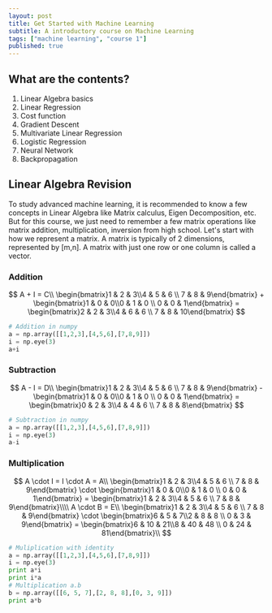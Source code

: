 ```yaml
---
layout: post
title: Get Started with Machine Learning
subtitle: A introductory course on Machine Learning
tags: ["machine learning", "course 1"]
published: true
---
```


## What are the contents?

1. Linear Algebra basics
1. Linear Regression
2. Cost function
3. Gradient Descent
4. Multivariate Linear Regression
5. Logistic Regression
6. Neural Network 
7. Backpropagation

## Linear Algebra Revision

To study advanced machine learning, it is recommended to know a few concepts in Linear Algebra like Matrix calculus, Eigen Decomposition, etc. But for this course, we just need to remember a few matrix operations like matrix addition, multiplication, inversion from high school. Let's start with how we represent a matrix. A matrix is typically of 2 dimensions, represented by [m,n]. A matrix with just one row or one column is called a vector. 

### Addition

$$
A + I = C\\
\begin{bmatrix}1 & 2 & 3\\4 & 5 & 6 \\ 7 & 8 & 9\end{bmatrix} + \begin{bmatrix}1 & 0 & 0\\0 & 1 & 0 \\ 0 & 0 & 1\end{bmatrix} = \begin{bmatrix}2 & 2 & 3\\4 & 6 & 6 \\ 7 & 8 & 10\end{bmatrix}
$$

```python
# Addition in numpy
a = np.array([[1,2,3],[4,5,6],[7,8,9]])
i = np.eye(3)
a+i
```

### Subtraction

$$
A - I = D\\
\begin{bmatrix}1 & 2 & 3\\4 & 5 & 6 \\ 7 & 8 & 9\end{bmatrix} - \begin{bmatrix}1 & 0 & 0\\0 & 1 & 0 \\ 0 & 0 & 1\end{bmatrix} = \begin{bmatrix}0 & 2 & 3\\4 & 4 & 6 \\ 7 & 8 & 8\end{bmatrix}
$$

```python
# Subtraction in numpy
a = np.array([[1,2,3],[4,5,6],[7,8,9]])
i = np.eye(3)
a-i
```

### Multiplication

$$
A \cdot I = I \cdot A = A\\
\begin{bmatrix}1 & 2 & 3\\4 & 5 & 6 \\ 7 & 8 & 9\end{bmatrix} \cdot \begin{bmatrix}1 & 0 & 0\\0 & 1 & 0 \\ 0 & 0 & 1\end{bmatrix} = \begin{bmatrix}1 & 2 & 3\\4 & 5 & 6 \\ 7 & 8 & 9\end{bmatrix}\\\\
A \cdot B = E\\
\begin{bmatrix}1 & 2 & 3\\4 & 5 & 6 \\ 7 & 8 & 9\end{bmatrix} \cdot \begin{bmatrix}6 & 5 & 7\\2 & 8 & 8 \\ 0 & 3 & 9\end{bmatrix} = \begin{bmatrix}6 & 10 & 21\\8 & 40 & 48 \\ 0 & 24 & 81\end{bmatrix}\\
$$

```python
# Muliplication with identity
a = np.array([[1,2,3],[4,5,6],[7,8,9]])
i = np.eye(3)
print a*i
print i*a
# Multiplication a.b
b = np.array([[6, 5, 7],[2, 8, 8],[0, 3, 9]])
print a*b
```


